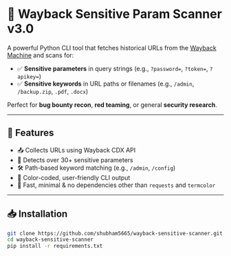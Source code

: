 # 🔎 Wayback Sensitive Param Scanner v3.0

A powerful Python CLI tool that fetches historical URLs from the [Wayback Machine](https://archive.org/web/) and scans for:

- ✅ **Sensitive parameters** in query strings (e.g., `?password=`, `?token=`, `?apikey=`)
- ✅ **Sensitive keywords** in URL paths or filenames (e.g., `/admin`, `/backup.zip`, `.pdf`, `.docx`)

Perfect for **bug bounty recon**, **red teaming**, or general **security research**.

---

## 🚀 Features

- 📤 Collects URLs using Wayback CDX API
- 🔐 Detects over 30+ sensitive parameters
- 🛠️ Path-based keyword matching (e.g., `/admin`, `/config`)
- 🌈 Color-coded, user-friendly CLI output
- 💨 Fast, minimal & no dependencies other than `requests` and `termcolor`

---

## 📥 Installation

```bash
git clone https://github.com/shubham5665/wayback-sensitive-scanner.git
cd wayback-sensitive-scanner
pip install -r requirements.txt
